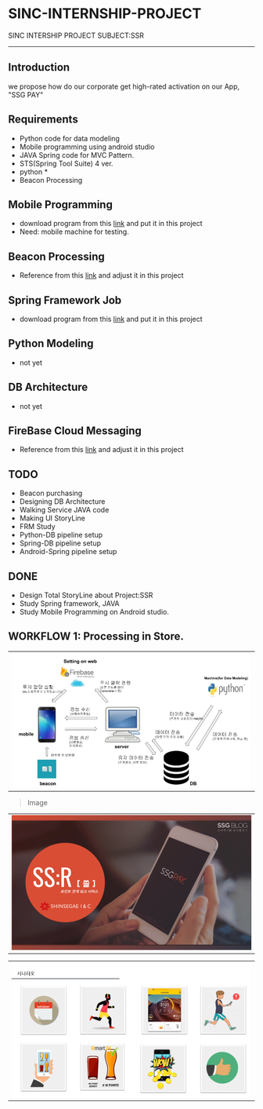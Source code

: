 # SINC-INTERNSHIP-PROJECT
SINC INTERSHIP PROJECT SUBJECT:SSR

___
## Introduction
we propose how do our corporate get high-rated activation on our App, "SSG PAY"

## Requirements

- Python code for data modeling
- Mobile programming using android studio
- JAVA Spring code for MVC Pattern.
- STS(Spring Tool Suite) 4 ver.
- python *
- Beacon Processing

## Mobile Programming
- download program from this [link](https://developer.android.com/studio/?hl=ko) and put it in this project
- Need: mobile machine for testing.
## Beacon Processing
- Reference from this [link](https://ko.wikipedia.org/wiki/%EB%B9%84%EC%BD%98) and adjust it in this project
## Spring Framework Job
- download program from this [link](https://spring.io/tools) and put it in this project
## Python Modeling
- not yet
## DB Architecture
- not yet
## FireBase Cloud Messaging
- Reference from this [link](https://firebase.google.com/docs/cloud-messaging/?hl=ko) and adjust it in this project

## TODO
* Beacon purchasing
* Designing DB Architecture 
* Walking Service JAVA code
* Making UI StoryLine
* FRM Study
* Python-DB pipeline setup
* Spring-DB pipeline setup
* Android-Spring pipeline setup

## DONE
* Design Total StoryLine about Project:SSR
* Study Spring framework, JAVA
* Study Mobile Programming on Android studio.

## WORKFLOW 1: Processing in Store.

<table>
  <tr>
    <td>
     <img src="image/workflowimg.png"/>
    </td>
  </tr>
</table>


> Image

<table>
  <tr>
    <td>
     <img src="image/img.png"/>
    </td>
  </tr>
</table>

<table>
  <tr>
    <td>
      <img src="image/img2.png"/>
    </td>
  </tr>
</table>
